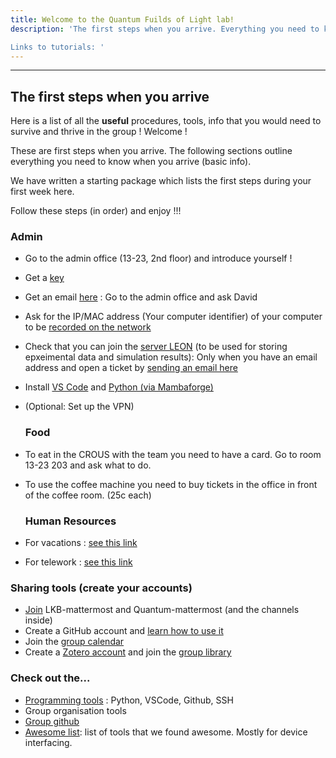 ```yaml
--- 
title: Welcome to the Quantum Fuilds of Light lab!
description: 'The first steps when you arrive. Everything you need to know when you arrive (basic info).

Links to tutorials: '
---
```


---
The first steps when you arrive
---
Here is a list of all the <strong>useful</strong> procedures, tools, info that you would need to survive and thrive in the group ! Welcome !

These are first steps when you arrive. The following sections outline everything you need to know when you arrive (basic info). 

We have written a starting package which lists the first steps during your first week here. 


Follow these steps (in order) and enjoy !!!


### Admin

- Go to the admin office (13-23, 2nd floor) and introduce yourself !
- Get a [key](/admin/rooms/)
- Get an email [here](/admin/) : Go to the admin office and ask David
- Ask for the IP/MAC address (Your computer identifier) of your computer to be [recorded on the network](admin/computers/)
- Check that you can join the [server LEON](admin/computers/) (to be used for storing epxeimental data and simulation results): Only when you have an email address and open a ticket by [sending an email here](mailto:support@lkb.upmc.fr)
- Install [VS Code](/programming/) and [Python (via Mambaforge)](programming/)
- (Optional: Set up the VPN)


    ### Food

- To eat in the CROUS with the team you need to have a card. Go to room 13-23 203 and ask what to do.
- To use the coffee machine you need to buy tickets in the office in front of the coffee room. (25c each)


    ### Human Resources
    
- For vacations : [see this link](/general/admin#go-on-vacation)
- For telework : [see this link](/general/admin#telework)



### Sharing tools (create your accounts)

- [Join](/general/tools#mattermost) LKB-mattermost and Quantum-mattermost (and the channels inside)
- Create a GitHub account and [learn how to use it](/general/tools#github)
- Join the [group calendar](/general/tools#google-calendar)
- Create a [Zotero account](/general/tools#zotero) and join the [group library](https://www.zotero.org/groups/4622968/quantumopticslkb)

### Check out the...
- [Programming tools](/programming) :  Python, VSCode, Github, SSH
- Group organisation tools
- [Group github](https://github.com/Quantum-Optics-LKB )
- [Awesome list](/awesome-list): list of tools that we found awesome. Mostly for device interfacing.